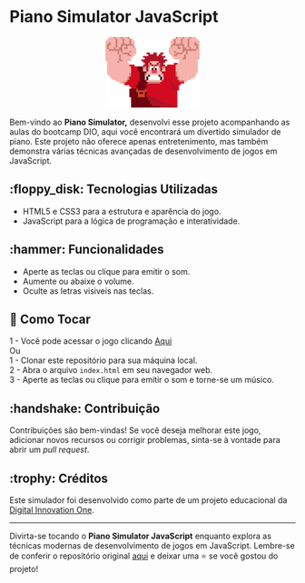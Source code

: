 <H1> Piano Simulator JavaScript  </H1>

<p align="center">
  <img src="https://github.com/RenatoCCS/detona_ralph_jsgame_dio/blob/main/src/images/ralph.png" alt="JSGame Detona Ralph Logo">
</p>

Bem-vindo ao **Piano Simulator,** desenvolvi esse projeto acompanhando as aulas do bootcamp DIO, 
aqui você encontrará um divertido simulador de piano. Este projeto não oferece apenas entretenimento, mas também demonstra várias técnicas avançadas de desenvolvimento de jogos em JavaScript.


<h2>:floppy_disk: Tecnologias Utilizadas </h2>

- HTML5 e CSS3 para a estrutura e aparência do jogo.
- JavaScript para a lógica de programação e interatividade.


<h2>:hammer: Funcionalidades </h2>

- Aperte as teclas ou clique para emitir o som.
- Aumente ou abaixe o volume.
- Oculte as letras visiveis nas teclas.
  
<h2>📁  Como Tocar </h2>

1 - Você pode acessar o jogo clicando [Aqui](https://detonaralphgamerenatoccs.netlify.app)
 <br>  Ou  <br>
1 - Clonar este repositório para sua máquina local. <br>
2 - Abra o arquivo `index.html` em seu navegador web. <br>
3 - Aperte as teclas ou clique para emitir o som e torne-se um músico.




<h2>:handshake: Contribuição </h2>

Contribuições são bem-vindas! Se você deseja melhorar este jogo, adicionar novos recursos ou corrigir problemas, sinta-se à vontade para abrir um _pull request_.

<h2>:trophy: Créditos </h2>

Este simulador foi desenvolvido como parte de um projeto educacional da [Digital Innovation One](https://www.dio.me/).

---

Divirta-se tocando o **Piano Simulator JavaScript** enquanto explora as técnicas modernas de desenvolvimento de jogos em JavaScript. Lembre-se de conferir o repositório original [aqui](https://github.com/digitalinnovationone/jsgame-detona-ralph) e deixar uma ⭐️ se você gostou do projeto!
